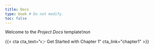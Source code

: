 ```yaml
---
title: Docs
type: book # Do not modify.
toc: false
---
```


Welcome to the _Project Docs_ template!лол

{{< cta cta_text="👉 Get Started with Chapter 1" cta_link="chapter1" >}}
